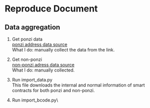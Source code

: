 # Reproduce Document
## Data aggregation
    
1. Get ponzi data\
    [ponzi address data source](goo.gl/CvdxBp)\
	What I do: manually collect the data from the link.
	
2. Get non-ponzi\
    [non-ponzi adress data source](https://docs.google.com/spreadsheets/d/1pd9rO2Hykqhe3U9kzMyLvV23nbeP-4ILulPlT1VOqlU/edit)\
    What I do: manually collected.

3. Run import_data.py\
    This file downloads the internal and normal information of smart contracts for both ponzi and non-ponzi.
       
3. Run import_bcode.py\
    
    
